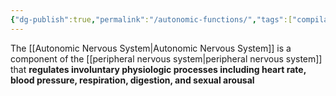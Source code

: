 ```yaml
---
{"dg-publish":true,"permalink":"/autonomic-functions/","tags":["compilation"]}
---
```



The [[Autonomic Nervous System\|Autonomic Nervous System]] is a component of the [[peripheral nervous system\|peripheral nervous system]] that **regulates involuntary physiologic processes including heart rate, blood pressure, respiration, digestion, and sexual arousal**
